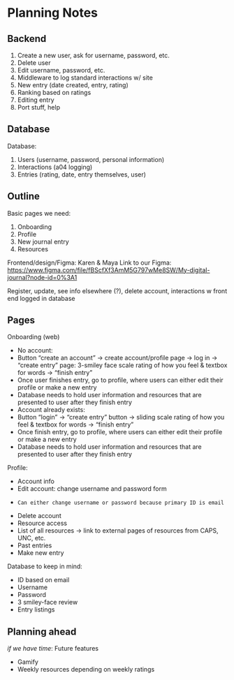 # Planning Notes

## Backend
1. Create a new user, ask for username, password, etc.
2. Delete user
3. Edit username, password, etc.
4. Middleware to log standard interactions w/ site
5. New entry (date created, entry, rating)
6. Ranking based on ratings
7. Editing entry
8. Port stuff, help

## Database
Database:
1. Users (username, password, personal information)
2. Interactions (a04 logging)
3. Entries (rating, date, entry themselves, user)

## Outline
Basic pages we need:
1. Onboarding
2. Profile
3. New journal entry
4. Resources

Frontend/design/Figma: Karen & Maya
Link to our Figma: https://www.figma.com/file/fBScfXf3AmM5G797wMe8SW/My-digital-journal?node-id=0%3A1 

Register, update, see info elsewhere (?), delete account, interactions w front end logged in database

## Pages
Onboarding (web)
- No account: 
-   Button “create an account” → create account/profile page → log in → “create entry” page: 3-smiley face scale rating of how you feel & textbox for words → “finish entry”
-   Once user finishes entry, go to profile, where users can either edit their profile or make a new entry
-   Database needs to hold user information and resources that are presented to user after they finish entry
- Account already exists:
-   Button “login” → “create entry” button → sliding scale rating of how you feel & textbox for words → “finish entry”
-   Once finish entry, go to profile, where users can either edit their profile or make a new entry
-   Database needs to hold user information and resources that are presented to user after they finish entry

Profile:
- Account info
-   Edit account: change username and password form
-     Can either change username or password because primary ID is email
-   Delete account
- Resource access
-   List of all resources -> link to external pages of resources from CAPS, UNC, etc.
- Past entries
- Make new entry

Database to keep in mind:
- ID based on email
- Username
- Password
- 3 smiley-face review
- Entry listings

## Planning ahead
*if we have time*: Future features
- Gamify 
- Weekly resources depending on weekly ratings
